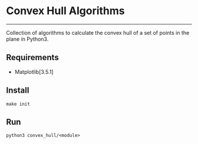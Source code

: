 # Convex Hull Algorithms

---
Collection of algorithms to calculate the convex hull of a set of points in the plane in Python3.

## Requirements

- Matplotlib[3.5.1]

## Install
```commandline
make init
```

## Run
```
python3 convex_hull/<module>
```
